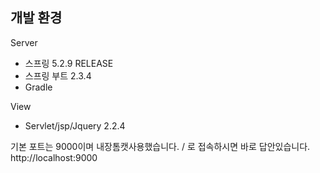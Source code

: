## 개발 환경
Server 
- 스프링 5.2.9 RELEASE 
- 스프링 부트 2.3.4 
- Gradle

View
- Servlet/jsp/Jquery 2.2.4



기본 포트는 9000이며 내장톰캣사용했습니다. / 로 접속하시면 바로 답안있습니다.
http://localhost:9000 



